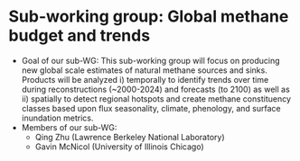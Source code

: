 # Sub-working group: Global methane budget and trends
- Goal of our sub-WG: This sub-working group will focus on producing new global scale estimates of natural methane sources and sinks. Products will be analyzed i) temporally to identify trends over time during reconstructions (~2000-2024) and forecasts (to 2100) as well as ii) spatially to detect regional hotspots and create methane constituency classes based upon flux seasonality, climate, phenology, and surface inundation metrics.
- Members of our sub-WG:
  - Qing Zhu (Lawrence Berkeley National Laboratory)
  - Gavin McNicol (University of Illinois Chicago)
